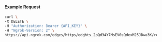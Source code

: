 <!-- Code generated for API Clients. DO NOT EDIT. -->

#### Example Request

```bash
curl \
-X DELETE \
-H "Authorization: Bearer {API_KEY}" \
-H "Ngrok-Version: 2" \
https://api.ngrok.com/edges/https/edghts_2pQd34Y7MsEV0sQdexM25JDwa3K/routes/edghtsrt_2pQd31teghEvyy5F3iSnPmp1lyZ/oauth
```
